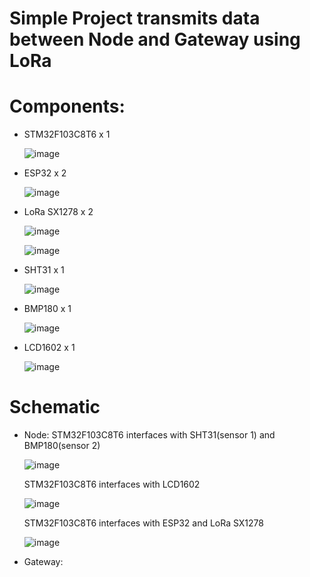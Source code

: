 # Simple Project transmits data between Node and Gateway using LoRa

# Components:
- STM32F103C8T6 x 1

  ![image](https://github.com/nhattruong05022003/Project1/assets/145974955/c19e46cb-ab02-439e-b232-aa7d1bfba1e7)
 
- ESP32 x 2

  ![image](https://github.com/nhattruong05022003/Project1/assets/145974955/186d93b8-3469-4999-91d3-16d7a99828a5)
  
- LoRa SX1278 x 2

  ![image](https://github.com/nhattruong05022003/Project1/assets/145974955/3d2b2dc5-2e87-4a6d-961a-5efe47b64f41)

  ![image](https://github.com/nhattruong05022003/Project1/assets/145974955/45d3c62f-6681-4d45-b1d9-7e6c570d86c0)

- SHT31 x 1

  ![image](https://github.com/nhattruong05022003/Project1/assets/145974955/0898d755-6018-48de-9693-0fe8ba5b9a57)

- BMP180 x 1

  ![image](https://github.com/nhattruong05022003/Project1/assets/145974955/f5b519e0-82d0-4cbc-88f5-08661fcd6113)

- LCD1602 x 1

  ![image](https://github.com/nhattruong05022003/Project1/assets/145974955/a41ce76b-82e3-4e1e-80dc-d63d5955b968)

# Schematic
- Node:
  STM32F103C8T6 interfaces with SHT31(sensor 1) and BMP180(sensor 2)
  
  ![image](https://github.com/nhattruong05022003/Project1/assets/145974955/5d0ab514-c0c1-49e3-855f-1606659e5e23)

  STM32F103C8T6 interfaces with LCD1602

  ![image](https://github.com/nhattruong05022003/Project1/assets/145974955/8d2992a3-b32f-44d1-bff5-83a041f2f509)

  STM32F103C8T6 interfaces with ESP32 and LoRa SX1278

  ![image](https://github.com/nhattruong05022003/Project1/assets/145974955/0c0a1745-264b-4dfd-8d19-b2e93c2548a2)


- Gateway:
